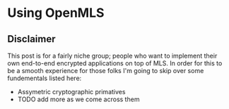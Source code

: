 ---
---

# Using OpenMLS

## Disclaimer

This post is for a fairly niche group; people who want to implement their own end-to-end encrypted applications on top of MLS.
In order for this to be a smooth experience for those folks I'm going to skip over some fundementals listed here:

- Assymetric cryptographic primatives
- TODO add more as we come across them
